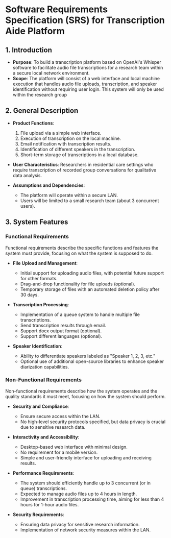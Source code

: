 # Software Requirements Specification (SRS) for Transcription Aide Platform

## 1. Introduction
- **Purpose**: To build a transcription platform based on OpenAI's Whisper software to facilitate audio file transcriptions for a research team within a secure local network environment.
- **Scope**: The platform will consist of a web interface and local machine execution that handles audio file uploads, transcription, and speaker identification without requiring user login. This system will only be used within the research group

## 2. General Description
- **Product Functions**:
  1. File upload via a simple web interface.
  2. Execution of transcription on the local machine.
  3. Email notification with transcription results.
  4. Identification of different speakers in the transcription.
  5. Short-term storage of transcriptions in a local database.

- **User Characteristics**: Researchers in residential care settings who require transcription of recorded group conversations for qualitative data analysis.

- **Assumptions and Dependencies**:
  - The platform will operate within a secure LAN.
  - Users will be limited to a small research team (about 3 concurrent users).

## 3. System Features

### Functional Requirements
Functional requirements describe the specific functions and features the system must provide, focusing on what the system is supposed to do.

- **File Upload and Management**:
  - Initial support for uploading audio files, with potential future support for other formats.
  - Drag-and-drop functionality for file uploads (optional).
  - Temporary storage of files with an automated deletion policy after 30 days.

- **Transcription Processing**:
  - Implementation of a queue system to handle multiple file transcriptions.
  - Send transcription results through email.
  - Support docx output format (optional).
  - Support different languages (optional).

- **Speaker Identification**:
  - Ability to differentiate speakers labeled as "Speaker 1, 2, 3, etc."
  - Optional use of additional open-source libraries to enhance speaker diarization capabilities.

### Non-Functional Requirements
Non-functional requirements describe how the system operates and the quality standards it must meet, focusing on how the system should perform.

- **Security and Compliance**:
  - Ensure secure access within the LAN.
  - No high-level security protocols specified, but data privacy is crucial due to sensitive research data.

- **Interactivity and Accessibility**:
  - Desktop-based web interface with minimal design.
  - No requirement for a mobile version.
  - Simple and user-friendly interface for uploading and receiving results.

- **Performance Requirements**:
  - The system should efficiently handle up to 3 concurrent (or in queue) transcriptions.
  - Expected to manage audio files up to 4 hours in length.
  - Improvement in transcription processing time, aiming for less than 4 hours for 1-hour audio files.


- **Security Requirements**:
  - Ensuring data privacy for sensitive research information.
  - Implementation of network security measures within the LAN.
